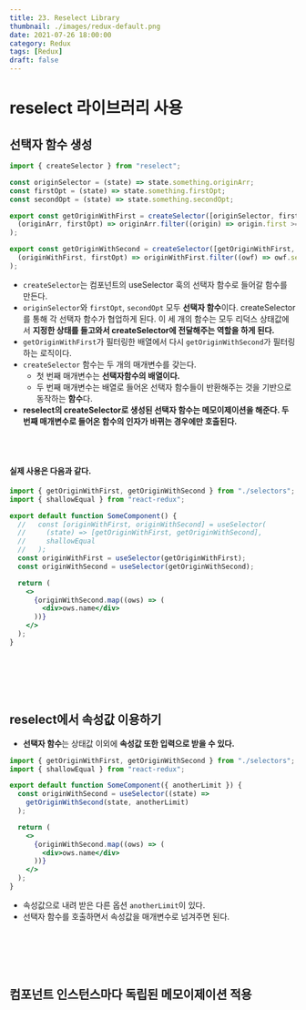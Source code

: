 ```yaml
---
title: 23. Reselect Library
thumbnail: ./images/redux-default.png
date: 2021-07-26 18:00:00
category: Redux
tags: [Redux]
draft: false
---
```


# reselect 라이브러리 사용

## 선택자 함수 생성

```jsx
import { createSelector } from "reselect";

const originSelector = (state) => state.something.originArr;
const firstOpt = (state) => state.something.firstOpt;
const secondOpt = (state) => state.something.secondOpt;

export const getOriginWithFirst = createSelector([originSelector, firstOpt],
  (originArr, firstOpt) => originArr.filter((origin) => origin.first >= firstOpt);
);

export const getOriginWithSecond = createSelector([getOriginWithFirst, secondOpt],
  (originWithFirst, firstOpt) => originWithFirst.filter((owf) => owf.second >= secondOpt);
);
```

- `createSelector`는 컴포넌트의 useSelector 훅의 선택자 함수로 들어갈 함수를 만든다.
- `originSelector`와 `firstOpt`, `secondOpt` 모두 **선택자 함수**이다. createSelector를 통해 각 선택자 함수가 협업하게 된다. 이 세 개의 함수는 모두 리덕스 상태값에서 **지정한 상태를 들고와서 createSelector에 전달해주는 역할을 하게 된다.**
- `getOriginWithFirst`가 필터링한 배열에서 다시 `getOriginWithSecond`가 필터링하는 로직이다.
- `createSelector` 함수는 두 개의 매개변수를 갖는다.
  - 첫 번째 매개변수는 **선택자함수의 배열이다.**
  - 두 번째 매개변수는 배열로 들어온 선택자 함수들이 반환해주는 것을 기반으로 동작하는 **함수**다.
- **reselect의 createSelector로 생성된 선택자 함수는 메모이제이션을 해준다. 두 번째 매개변수로 들어온 함수의 인자가 바뀌는 경우에만 호출된다.**

<br>
<br>

#### 실제 사용은 다음과 같다.

```jsx
import { getOriginWithFirst, getOriginWithSecond } from "./selectors";
import { shallowEqual } from "react-redux";

export default function SomeComponent() {
  //   const [originWithFirst, originWithSecond] = useSelector(
  //     (state) => [getOriginWithFirst, getOriginWithSecond],
  //     shallowEqual
  //   );
  const originWithFirst = useSelector(getOriginWithFirst);
  const originWithSecond = useSelector(getOriginWithSecond);

  return (
    <>
      {originWithSecond.map((ows) => (
        <div>ows.name</div>
      ))}
    </>
  );
}
```

<br>
<br>
<br>
<br>

## reselect에서 속성값 이용하기

- **선택자 함수**는 상태값 이외에 **속성값 또한 입력으로 받을 수 있다.**

```jsx
import { getOriginWithFirst, getOriginWithSecond } from "./selectors";
import { shallowEqual } from "react-redux";

export default function SomeComponent({ anotherLimit }) {
  const originWithSecond = useSelector((state) =>
    getOriginWithSecond(state, anotherLimit)
  );

  return (
    <>
      {originWithSecond.map((ows) => (
        <div>ows.name</div>
      ))}
    </>
  );
}
```

- 속성값으로 내려 받은 다른 옵션 `anotherLimit`이 있다.
- 선택자 함수를 호출하면서 속성값을 매개변수로 넘겨주면 된다.

<br>
<br>
<br>
<br>

## 컴포넌트 인스턴스마다 독립된 메모이제이션 적용
